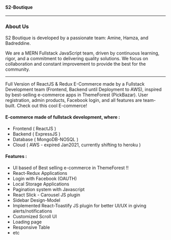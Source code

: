 #### S2-Boutique

---

### About Us

S2 Boutique is developed by a passionate team: Amine, Hamza, and Badreddine.

We are a MERN Fullstack JavaScript team, driven by continuous learning, rigor, and a commitment to delivering quality solutions. We focus on collaboration and constant improvement to provide the best for the community.

---

Full Version of ReactJS & Redux E-Commerce made by a Fullstack Development team (Frontend, Backend until Deployment to AWS), inspired by best-selling e-commerce apps in ThemeForest (PickBazar). User registration, admin products, Facebook login, and all features are team-built. Check out this cool E-commerce!

#### E-commerce made of fullstack development, where :
- Frontend ( ReactJS )
- Backend ( ExpressJS )
- Database ( MongoDB-NOSQL )
- Cloud ( AWS - expired Jan2021, currently shifting to heroku )

#### Features :

- UI based of Best selling e-commerce in ThemeForest !!
- React-Redux Applications
- Login with Facebook (OAUTH)
- Local Storage Applications
- Pagination system with Javascript
- React Slick - Carousel JS plugin
- Sidebar Design-Model
- Implemented React-Toastify JS plugin for better UI/UX in giving alerts/notifications
- Customized Scroll UI
- Loading page
- Responsive Table
- etc
